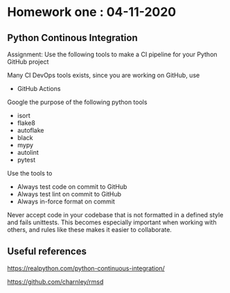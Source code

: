 # Homework one : 04-11-2020

## Python Continous Integration 

Assignment: Use the following tools to make a CI pipeline for your Python GitHub project

Many CI DevOps tools exists, since you are working on GitHub, use
- GitHub Actions

Google the purpose of the following python tools
- isort
- flake8
- autoflake
- black
- mypy
- autolint
- pytest


Use the tools to

- Always test code on commit to GitHub
- Always test lint on commit to GitHub
- Always in-force format on commit

Never accept code in your codebase that is not formatted in a defined style and fails unittests.
This becomes especially important when working with others, and rules like these makes it easier to collaborate.

## Useful references 
https://realpython.com/python-continuous-integration/

https://github.com/charnley/rmsd
